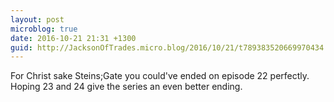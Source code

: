 ```yaml
---
layout: post
microblog: true
date: 2016-10-21 21:31 +1300
guid: http://JacksonOfTrades.micro.blog/2016/10/21/t789383520669970434.html
---
```

For Christ sake Steins;Gate you could've ended on episode 22 perfectly. Hoping 23 and 24 give the series an even better ending.

